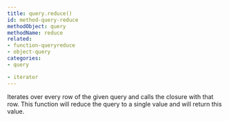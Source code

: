 ```yaml
---
title: query.reduce()
id: method-query-reduce
methodObject: query
methodName: reduce
related:
- function-queryreduce
- object-query
categories:
- query

- iterator
---
```


Iterates over every row of the given query and calls the closure with that row. 
		This function will reduce the query to a single value and will return this value.